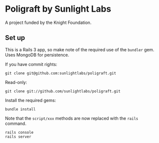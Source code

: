 # Poligraft by Sunlight Labs

A project funded by the Knight Foundation.

## Set up

This is a Rails 3 app, so make note of the required use of the `bundler` gem. Uses MongoDB for persistence.

If you have commit rights:

    git clone git@github.com:sunlightlabs/poligraft.git
    
Read-only:

    git clone git://github.com/sunlightlabs/poligraft.git

Install the required gems:
    
    bundle install
    
Note that the `script/xxx` methods are now replaced with the `rails` command.

    rails console
    rails server
